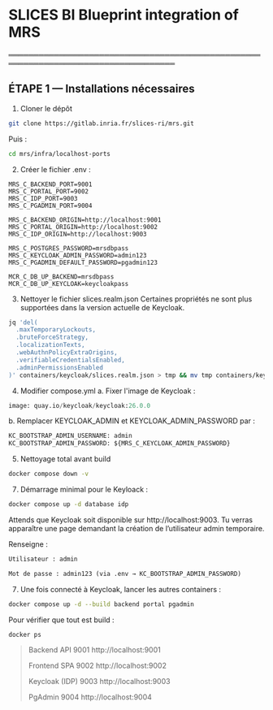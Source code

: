 # SLICES BI Blueprint integration of MRS

═══════════════════════════════════════════════════════════════════════════════════
## ÉTAPE 1 — Installations nécessaires

1. Cloner le dépôt
```bash
git clone https://gitlab.inria.fr/slices-ri/mrs.git
```
Puis :
```bash
cd mrs/infra/localhost-ports
```

2. Créer le fichier .env :
```env
MRS_C_BACKEND_PORT=9001
MRS_C_PORTAL_PORT=9002
MRS_C_IDP_PORT=9003
MRS_C_PGADMIN_PORT=9004

MRS_C_BACKEND_ORIGIN=http://localhost:9001
MRS_C_PORTAL_ORIGIN=http://localhost:9002
MRS_C_IDP_ORIGIN=http://localhost:9003

MRS_C_POSTGRES_PASSWORD=mrsdbpass
MRS_C_KEYCLOAK_ADMIN_PASSWORD=admin123
MRS_C_PGADMIN_DEFAULT_PASSWORD=pgadmin123

MCR_C_DB_UP_BACKEND=mrsdbpass
MCR_C_DB_UP_KEYCLOAK=keycloakpass
```

3. Nettoyer le fichier slices.realm.json
Certaines propriétés ne sont plus supportées dans la version actuelle de Keycloak. 
```bash
jq 'del(
  .maxTemporaryLockouts,
  .bruteForceStrategy,
  .localizationTexts,
  .webAuthnPolicyExtraOrigins,
  .verifiableCredentialsEnabled,
  .adminPermissionsEnabled
)' containers/keycloak/slices.realm.json > tmp && mv tmp containers/keycloak/slices.realm.json
```

4. Modifier compose.yml
a. Fixer l'image de Keycloak :
```python
image: quay.io/keycloak/keycloak:26.0.0
```

b. Remplacer KEYCLOAK_ADMIN et KEYCLOAK_ADMIN_PASSWORD par :
```python
KC_BOOTSTRAP_ADMIN_USERNAME: admin
KC_BOOTSTRAP_ADMIN_PASSWORD: ${MRS_C_KEYCLOAK_ADMIN_PASSWORD}
```

5. Nettoyage total avant build
```bash
docker compose down -v
```

7. Démarrage minimal pour le Keyloack :
```bash
docker compose up -d database idp
```
Attends que Keycloak soit disponible sur http://localhost:9003. Tu verras apparaître une page demandant la création de l’utilisateur admin temporaire.

Renseigne :
```python
Utilisateur : admin
```
```python
Mot de passe : admin123 (via .env → KC_BOOTSTRAP_ADMIN_PASSWORD)
```

7. Une fois connecté à Keycloak, lancer les autres containers :
```bash
docker compose up -d --build backend portal pgadmin
```

Pour vérifier que tout est build :
```bash
docker ps
```
> Backend API	9001	http://localhost:9001	
>
> Frontend SPA	9002	http://localhost:9002	
> 
> Keycloak (IDP)	9003	http://localhost:9003	
> 
> PgAdmin	9004	http://localhost:9004	

